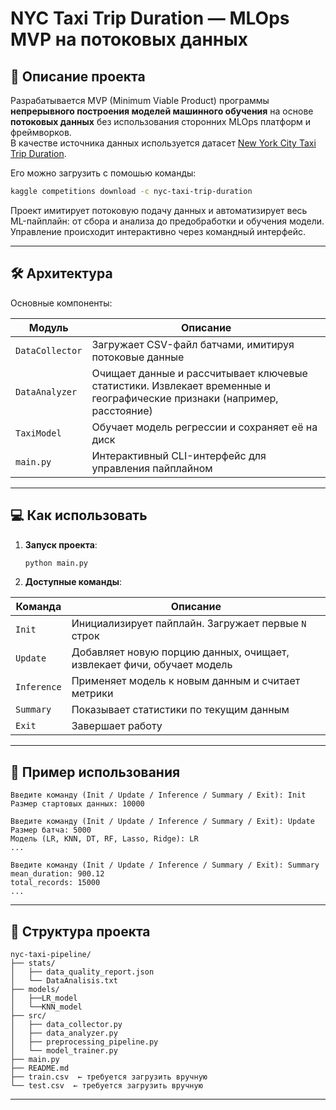 # NYC Taxi Trip Duration — MLOps MVP на потоковых данных

## 📌 Описание проекта

Разрабатывается MVP (Minimum Viable Product) программы **непрерывного построения моделей машинного обучения** на основе **потоковых данных** без использования сторонних MLOps платформ и фреймворков.  
В качестве источника данных используется датасет [New York City Taxi Trip Duration](https://www.kaggle.com/c/nyc-taxi-trip-duration/data).

Его можно загрузить с помошью команды:
```bash
kaggle competitions download -c nyc-taxi-trip-duration
```

Проект имитирует потоковую подачу данных и автоматизирует весь ML-пайплайн: от сбора и анализа до предобработки и обучения модели. Управление происходит интерактивно через командный интерфейс.

---

## 🛠️ Архитектура

Основные компоненты:

| Модуль              | Описание                                                                 |
|---------------------|--------------------------------------------------------------------------|
| `DataCollector`     | Загружает CSV-файл батчами, имитируя потоковые данные                    |
| `DataAnalyzer`      | Очищает данные и рассчитывает ключевые статистики. Извлекает временные и географические признаки (например, расстояние)                      |
| `TaxiModel`         | Обучает модель регрессии и сохраняет её на диск                          |
| `main.py`           | Интерактивный CLI-интерфейс для управления пайплайном                    |

---

## 💻 Как использовать

1. **Запуск проекта**:
    ```bash
    python main.py
    ```

2. **Доступные команды**:

| Команда      | Описание                                                                 |
|--------------|--------------------------------------------------------------------------|
| `Init`       | Инициализирует пайплайн. Загружает первые `N` строк                     |
| `Update`     | Добавляет новую порцию данных, очищает, извлекает фичи, обучает модель  |
| `Inference`  | Применяет модель к новым данным и считает метрики                       |
| `Summary`    | Показывает статистики по текущим данным                                 |
| `Exit`       | Завершает работу                                                         |

---

## 🧪 Пример использования

```
Введите команду (Init / Update / Inference / Summary / Exit): Init
Размер стартовых данных: 10000

Введите команду (Init / Update / Inference / Summary / Exit): Update
Размер батча: 5000
Модель (LR, KNN, DT, RF, Lasso, Ridge): LR
...

Введите команду (Init / Update / Inference / Summary / Exit): Summary
mean_duration: 900.12
total_records: 15000
...
```

---


## 📂 Структура проекта

```
nyc-taxi-pipeline/
├── stats/
│   ├── data_quality_report.json
│   └── DataAnalisis.txt
├── models/
│   ├──LR_model
│   └──KNN_model 
├── src/
│   ├── data_collector.py
│   ├── data_analyzer.py
│   ├── preprocessing_pipeline.py
│   └── model_trainer.py
├── main.py
├── README.md
├── train.csv  ← требуется загрузить вручную
└── test.csv  ← требуется загрузить вручную
```

---


